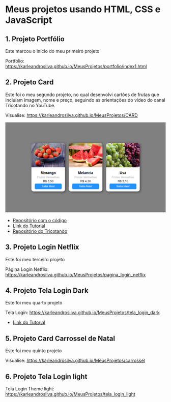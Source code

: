 # Meus projetos usando HTML, CSS e JavaScript

## 1. Projeto Portfólio
Este marcou o início do meu primeiro projeto

Portfólio: https://karleandrosilva.github.io/MeusProjetos/portfolio/index1.html

## 2. Projeto Card
Este foi o meu segundo projeto, no qual desenvolvi cartões de frutas que incluíam imagem, nome e preço, seguindo as orientações do vídeo do canal Tricotando no YouTube.

Visualise: https://karleandrosilva.github.io/MeusProjetos/CARD
<div>
  <img src="readme/imagens/projetoCard.png" width="800px">
</div>

* [Repositório com o código](https://github.com/karleandrosilva/MeusProjetos/tree/main/CARD)
* [Link do Tutorial](https://youtu.be/jNQFOIYeGxg?si=aAaw2P9nhH1j3SSH)
* [Repositório do Tricotando](https://github.com/tricodando/card-html-css)

## 3. Projeto Login Netflix
Este foi meu terceiro projeto

Página Login Netflix: https://karleandrosilva.github.io/MeusProjetos/pagina_login_netflix

## 4. Projeto Tela Login Dark
Este foi meu quarto projeto

Tela Login: https://karleandrosilva.github.io/MeusProjetos/tela_login_dark
* [Link do Tutorial](https://youtu.be/69-WfrVBli8?si=r_KQtNxIulefKJkR)

## 5. Projeto Card Carrossel de Natal
Este foi meu quinto projeto

Visualise: https://karleandrosilva.github.io/MeusProjetos/carrossel

## 6. Projeto Tela Login light

Tela Login Theme light: https://karleandrosilva.github.io/MeusProjetos/tela_login_light
